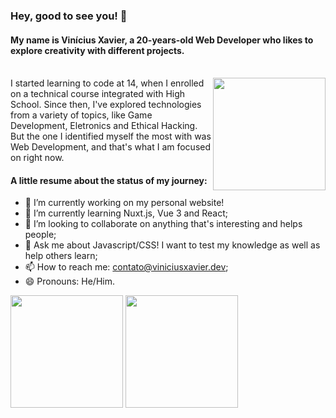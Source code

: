 ### Hey, good to see you! 👋

#### My name is Vinícius Xavier, a 20-years-old Web Developer who likes to explore creativity with different projects.

<br/>

<img height="180em" align="right" src="https://user-images.githubusercontent.com/32493592/159137189-f4b816f7-c88b-40d5-ae39-99d48a1200d1.png" />

<span>
  I started learning to code at 14, when I enrolled on a technical course integrated with High School. Since then, I've explored technologies from a variety of topics, like Game Development, Eletronics and Ethical Hacking. But the one I identified myself the most with was Web Development, and that's what I am focused on right now.
</span>

#### A little resume about the status of my journey:
- 🔭 I’m currently working on my personal website!
- 🌱 I’m currently learning Nuxt.js, Vue 3 and React;
- 👯 I’m looking to collaborate on anything that's interesting and helps people;
- 💬 Ask me about Javascript/CSS! I want to test my knowledge as well as help others learn;
- 📫 How to reach me: contato@viniciusxavier.dev;
- 😄 Pronouns: He/Him.

<div>
  <img height="180em" src="https://github-readme-stats.vercel.app/api?username=ViniciusX22&show_icons=true&hide_border=true&&count_private=true&include_all_commits=true&custom_title=My Github Stats" />
  <img height="180em" src="https://github-readme-stats.vercel.app/api/top-langs/?username=ViniciusX22&custom_title=My Favourite Languages&layout=compact" />
</div>
